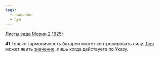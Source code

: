 ```yaml
---
tags:
  - значение
  - луч
---
```


[Листы сада Мории 2 1925г](/agni/1925)

___41___
Только гармоничность батареи может контролировать силу. [Луч](/tag/#луч) может явить [значение](/tag/#значение), лишь когда действуете по Указу.   

